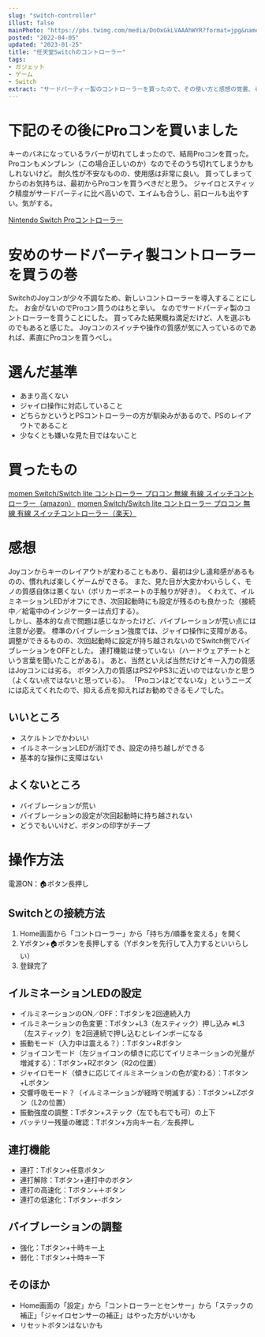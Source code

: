 ```yaml
---
slug: "switch-controller"
illust: false
mainPhoto: "https://pbs.twimg.com/media/DoOxGkLVAAAhWYR?format=jpg&name=large"
posted: "2022-04-05"
updated: "2023-01-25"
title: "任天堂Switchのコントローラー"
tags: 
- ガジェット
- ゲーム
- Switch
extract: "サードパーティー製のコントローラーを買ったので、その使い方と感想の覚書、その後Proコンを買う"
---
```

# 下記のその後にProコンを買いました

キーのバネになっているラバーが切れてしまったので、結局Proコンを買った。
Proコンもメンブレン（この場合正しいのか）なのでそのうち切れてしまうかもしれないけど。
耐久性が不安なものの、使用感は非常に良い。
買ってしまってからのお気持ちは、最初からProコンを買うべきだと思う。
ジャイロとスティック精度がサードパーティに比べ高いので、エイムも合うし、前ロールも出やすい。気がする。

[Nintendo Switch Proコントローラー](https://www.amazon.co.jp/%E4%BB%BB%E5%A4%A9%E5%A0%82-Nintendo-Switch-Pro%E3%82%B3%E3%83%B3%E3%83%88%E3%83%AD%E3%83%BC%E3%83%A9%E3%83%BC/dp/B01NCX3W3O/ref=sr_1_5?__mk_ja_JP=%E3%82%AB%E3%82%BF%E3%82%AB%E3%83%8A&crid=PTKPIF4ZUBGC&keywords=pro%E3%82%B3%E3%83%B3&qid=1674652678&sprefix=pro%E3%82%B3%E3%83%B3%2Caps%2C282&sr=8-5)
# 安めのサードパーティ製コントローラーを買うの巻

SwitchのJoyコンが少々不調なため、新しいコントローラーを導入することにした。
お金がないのでProコン買うのはちと辛い。
なのでサードパーティ製のコントローラーを買うことにした。
買ってみた結果概ね満足だけど、人を選ぶものでもあると感じた。
Joyコンのスイッチや操作の質感が気に入っているのであれば、素直にProコンを買うべし。

# 選んだ基準
- あまり高くない
- ジャイロ操作に対応していること
- どちらかというとPSコントローラーの方が馴染みがあるので、PSのレイアウトであること
- 少なくとも嫌いな見た目ではないこと

# 買ったもの
[momen Switch/Switch lite コントローラー プロコン 無線 有線 スイッチコントローラー（amazon）](https://www.amazon.co.jp/momen-%E3%82%B9%E3%82%A4%E3%83%83%E3%83%81%E3%82%B3%E3%83%B3%E3%83%88%E3%83%AD%E3%83%BC%E3%83%A9%E3%83%BC-8%E8%89%B2%E5%A4%89%E6%8F%9BLED%E3%83%A9%E3%82%A4%E3%83%88%E6%80%A5%E9%80%9F%E5%85%85%E9%9B%BB-%E9%80%A3%E7%B6%9A10%E6%99%82%E9%96%93%E4%BD%BF%E7%94%A8%E5%8F%AF%E8%83%BD-%E6%97%A5%E6%9C%AC%E8%AA%9E%E3%82%B5%E3%83%9D%E3%83%BC%E3%83%88%E3%82%B5%E3%83%BC%E3%83%93%E3%82%B9/dp/B07T9F53GF/)
[momen Switch/Switch lite コントローラー プロコン 無線 有線 スイッチコントローラー（楽天）](https://item.rakuten.co.jp/mestyle/momen-contrl1/?s-id=ph_pc_itemname)

# 感想
Joyコンからキーのレイアウトが変わることもあり、最初は少し違和感があるものの、慣れれば楽しくゲームができる。
また、見た目が大変かわいらしく、モノの質感自体は悪くない（ポリカーボネートの手触りが好き）。
くわえて、イルミネーションLEDがオフにでき、次回起動時にも設定が残るのも良かった（接続中／給電中のインジケーターは点灯する）。  
しかし、基本的な点で問題は感じなかったけど、バイブレーションが荒い点には注意が必要。
標準のバイブレーション強度では、ジャイロ操作に支障がある。
調整ができるものの、次回起動時に設定が持ち越されないのでSwitch側でバイブレーションをOFFとした。
連打機能は使っていない（ハードウェアチートという言葉を聞いたことがある）。
あと、当然といえば当然だけどキー入力の質感はJoyコンには劣る。
ボタン入力の質感はPS2やPS3に近いのではないかと思う（よくない点ではないと思っている）。
「Proコンほどでないな」というニーズには応えてくれたので、抑える点を抑えればお勧めできるモノでした。

## いいところ
- スケルトンでかわいい
- イルミネーションLEDが消灯でき、設定の持ち越しができる
- 基本的な操作に支障はない

## よくないところ
- バイブレーションが荒い
- バイブレーションの設定が次回起動時に持ち越されない
- どうでもいいけど、ボタンの印字がチープ

# 操作方法
電源ON：🏠ボタン長押し
## Switchとの接続方法
1. Home画面から「コントローラー」から「持ち方/順番を変える」を開く
2. Yボタン+🏠ボタンを長押しする（Yボタンを先行して入力するといいらしい）
3. 登録完了
## イルミネーションLEDの設定
- イルミネーションのON／OFF：Tボタンを2回連続入力
- イルミネーションの色変更：Tボタン+L3（左スティック）押し込み
  ※L3（左スティック）を2回連続で押し込むとレインボーになる
- 振動モード（入力中は震える？）：Tボタン+Rボタン
- ジョイコンモード（左ジョイコンの傾きに応じてイリミネーションの光量が増減する）：Tボタン+RZボタン（R2の位置）
- ジャイロモード（傾きに応じてイルミネーションの色が変わる）：Tボタン+Lボタン
- 交響呼吸モード？（イルミネーションが経時で明滅する）：Tボタン+LZボタン（L2の位置）
- 振動強度の調整：Tボタン+ステック（左でも右でも可）の上下
- バッテリー残量の確認：Tボタン+方向キー右／左長押し
## 連打機能
- 連打：Tボタン+任意ボタン
- 連打解除：Tボタン+連打中のボタン
- 連打の高速化：Tボタン+＋ボタン
- 連打の低速化：Tボタン+-ボタン
## バイブレーションの調整
- 強化：Tボタン+十時キー上
- 弱化：Tボタン+十時キー下
## そのほか
- Home画面の「設定」から「コントローラーとセンサー」から「ステックの補正」「ジャイロセンサーの補正」はやった方がいいかも
- リセットボタンはないかも